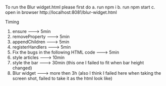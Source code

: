 To run the Blur widget.html please first do 
 a. run npm i
 b. run npm start
 c. open in browser http://localhost:8081/blur-widget.html

 Timing 
  1. ensure ---> 5min
  2. removeProperty ---> 5min
  3. appendChildren ---> 5min
  4. registerHandlers ---> 5min
  5. Fix the bugs in the following HTML code ---> 5min
  6. style articles ---> 10min
  7. style the bar ---> 30min (this one I failed to fit when bar height changed)
  8. Blur widget ---> more then 3h (also I think I failed here when taking the screen shot, failed to take it as the html look like)